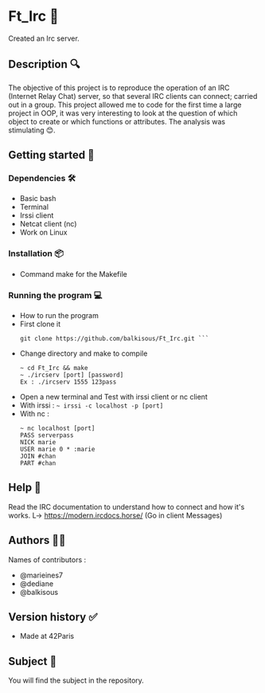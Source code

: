 # Ft_Irc 💬
Created an Irc server.

## Description 🔍

The objective of this project is to reproduce the operation of an IRC (Internet Relay Chat) server, so that several IRC clients can connect; carried out in a group.
     This project allowed me to code for the first time a large project in OOP, it was very interesting to look at the question of which object to create or which functions or attributes. The analysis was stimulating 😊.

## Getting started 🏁

### Dependencies 🛠️
* Basic bash
* Terminal
* Irssi client 
* Netcat client (nc)
* Work on Linux

### Installation 📦
* Command make for the Makefile

### Running the program 💻
* How to run the program
* First clone it
  ```
  git clone https://github.com/balkisous/Ft_Irc.git ```
* Change directory and make to compile
  ```
  ~ cd Ft_Irc && make
  ~ ./ircserv [port] [password]
  Ex : ./ircserv 1555 123pass 
  ```
* Open a new terminal and Test with irssi client or nc client
* With irssi : 
	``` ~ irssi -c localhost -p [port] ```
* With nc :
	```
	~ nc localhost [port]
 	PASS serverpass
	NICK marie
	USER marie 0 * :marie
	JOIN #chan
	PART #chan
	```
	

## Help 🛟
Read the IRC documentation to understand how to connect and how it's works.
	L-> https://modern.ircdocs.horse/ (Go in client Messages)
    
## Authors 👩‍💻
Names of contributors :
* @marieines7
* @dediane
* @balkisous
## Version history ✅
* Made at 42Paris 

## Subject 📝
You will find the subject in the repository.
